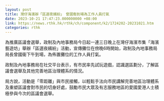 ```yaml
---
layout: post
title: 灣仔海濱辦「區選夜繽紛」　曾國衞到場為工作人員打氣
date: 2023-10-21 17:47:23.000000000 +08:00
link: https://news.rthk.hk/rthk/ch/component/k2/1724202-20231021.htm
categories: rthk
---
```


為推廣區議會選舉，政制及內地事務局今日起一連三日晚上在灣仔海濱市集「海濱藝遊坊」舉辦「區選夜繽紛」活動，宣傳攤位在傍晚6時開始，政制及內地事務局局長曾國衞下午到場，為佈置攤位的工作人員打氣。

政制及內地事務局在社交平台表示，有市民率先試玩遊戲，認識選區劃分，了解區議會選舉及其他完善地區治理體系的情況。

局方說，活動是「零距離」與市民接觸，以輕鬆手法向市民講解完善地區治理體系及重塑區議會對市民的切身好處，鼓勵市民大眾及有志服務地區的愛國愛港人士積極參與今次的區議會選舉。
